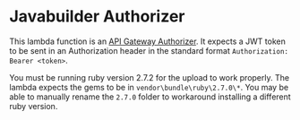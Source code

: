 # Javabuilder Authorizer

This lambda function is an 
[API Gateway Authorizer](https://docs.aws.amazon.com/apigateway/latest/developerguide/apigateway-websocket-api-lambda-auth.html).
It expects a JWT token to be sent in an Authorization header in the standard format 
`Authorization: Bearer <token>`.

You must be running ruby version 2.7.2 for the upload to work properly. The lambda 
expects the gems to be in `vendor\bundle\ruby\2.7.0\*`. You may be able to manually
rename the `2.7.0` folder to workaround installing a different ruby version.
